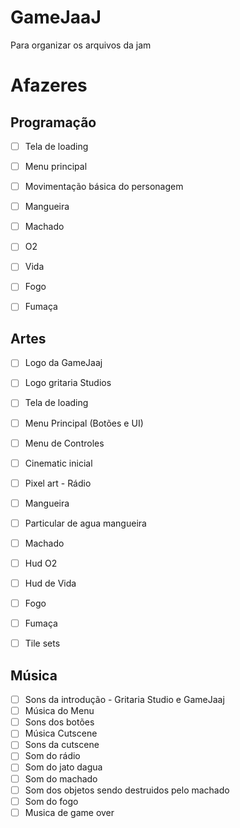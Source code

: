 # GameJaaJ
Para organizar os arquivos da jam


# Afazeres

## Programação
- [ ] Tela de loading
- [ ] Menu principal
- [ ] Movimentação básica do personagem
- [ ] Mangueira
- [ ] Machado
- [ ] O2
- [ ] Vida
- [ ] Fogo
- [ ] Fumaça


## Artes

- [ ] Logo da GameJaaj
- [ ] Logo gritaria Studios
- [ ] Tela de loading
- [ ] Menu Principal (Botões e UI)
- [ ] Menu de Controles 
- [ ] Cinematic inicial
- [ ] Pixel art - Rádio
- [ ] Mangueira
- [ ] Particular de agua mangueira
- [ ] Machado
- [ ] Hud O2
- [ ] Hud de Vida
- [ ] Fogo
- [ ] Fumaça
- [ ] Tile sets



## Música


- [ ] Sons da introdução - Gritaria Studio e GameJaaj
- [ ] Música do Menu
- [ ] Sons dos botões
- [ ] Música Cutscene
- [ ] Sons da cutscene
- [ ] Som do rádio
- [ ] Som do jato dagua
- [ ] Som do machado
- [ ] Som dos objetos sendo destruidos pelo machado
- [ ] Som do fogo
- [ ] Musica de game over
